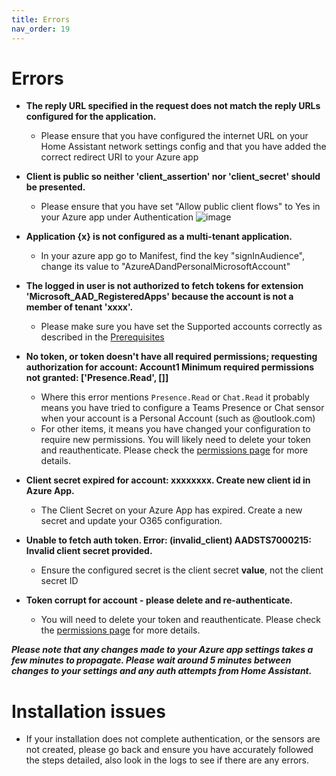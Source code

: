 ```yaml
---
title: Errors
nav_order: 19
---
```


# Errors
* **The reply URL specified in the request does not match the reply URLs configured for the application.**
  * Please ensure that you have configured the internet URL on your Home Assistant network settings config and that you have added the correct redirect URI to your Azure app

* **Client is public so neither 'client_assertion' nor 'client_secret' should be presented.**
  * Please ensure that you have set "Allow public client flows" to Yes in your Azure app under Authentication ![image](https://user-images.githubusercontent.com/36969394/198787952-9f818372-7684-42e1-ac30-a8ab05a5f478.png)
 
* **Application {x} is not configured as a multi-tenant application.**
  * In your azure app go to Manifest, find the key "signInAudience", change its value to "AzureADandPersonalMicrosoftAccount"

* **The logged in user is not authorized to fetch tokens for extension 'Microsoft_AAD_RegisteredApps' because the account is not a member of tenant 'xxxx'.**
  * Please make sure you have set the Supported accounts correctly as described in the [Prerequisites](./prerequisites.md)

* **No token, or token doesn't have all required permissions; requesting authorization for account: Account1 Minimum required permissions not granted: ['Presence.Read', []]**
  * Where this error mentions `Presence.Read` or `Chat.Read` it probably means you have tried to configure a Teams Presence or Chat sensor when your account is a Personal Account (such as @outlook.com)
  * For other items, it means you have changed your configuration to require new permissions. You will likely need to delete your token and reauthenticate. Please check the [permissions page](./permissions.md) for more details.

* **Client secret expired for account: xxxxxxxx. Create new client id in Azure App.**
  * The Client Secret on your Azure App has expired. Create a new secret and update your O365 configuration.

* **Unable to fetch auth token. Error: (invalid_client) AADSTS7000215: Invalid client secret provided.**
  * Ensure the configured secret is the client secret __value__, not the client secret ID

* **Token corrupt for account - please delete and re-authenticate.**
  * You will need to delete your token and reauthenticate. Please check the [permissions page](./permissions.md) for more details.

**_Please note that any changes made to your Azure app settings takes a few minutes to propagate. Please wait around 5 minutes between changes to your settings and any auth attempts from Home Assistant._**

# Installation issues
 * If your installation does not complete authentication, or the sensors are not created, please go back and ensure you have accurately followed the steps detailed, also look in the logs to see if there are any errors. 